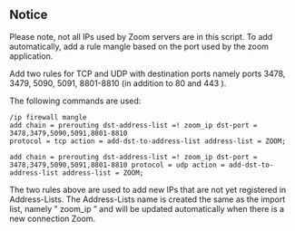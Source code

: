 ## Notice
Please note, not all IPs used by Zoom servers are in this script. To add automatically, add a rule mangle based on the port used by the zoom application.

Add two rules for TCP and UDP with destination ports namely ports 3478, 3479, 5090, 5091, 8801-8810 (in addition to 80 and 443 ).

The following commands are used:<br>
```
/ip firewall mangle
add chain = prerouting dst-address-list =! zoom_ip dst-port = 3478,3479,5090,5091,8801-8810 
protocol = tcp action = add-dst-to-address-list address-list = ZOOM;

add chain = prerouting dst-address-list =! zoom_ip dst-port = 3478,3479,5090,5091,8801-8810 protocol = udp action = add-dst-to-address-list address-list = ZOOM; 
```
The two rules above are used to add new IPs that are not yet registered in Address-Lists. The Address-Lists name is created the same as the import list, namely ” zoom_ip ” and will be updated automatically when there 
is a new connection Zoom.
